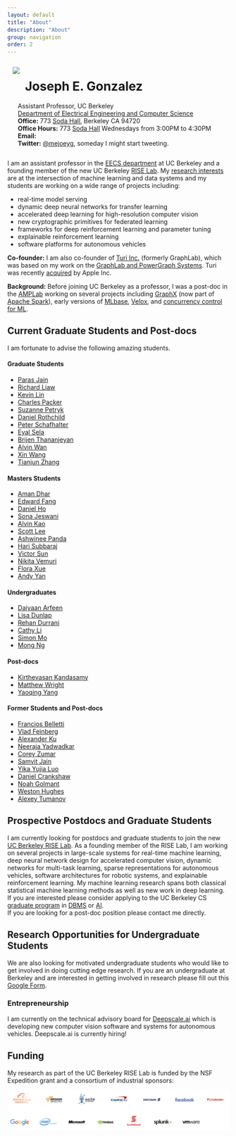 ```yaml
---
layout: default
title: "About"
description: "About"
group: navigation
order: 2
---
```



<script src="assets/scripts.js"></script>


<div style="overflow: hidden;">

<div style="float:left;padding:12px">
<img src="{{ site.baseurl }}/assets/jegonzal.jpg">
</div>

<div>
<h1> Joseph E. Gonzalez </h1>
<ul style="list-style-type:none">
<li> Assistant Professor, UC Berkeley </li>

  <li> <a href="http://eecs.berkeley.edu">Department of Electrical Engineering and Computer Science</a> </li>

  <li> <b>Office:</b> 773 <a href="https://goo.gl/maps/U7JiapPCY2x">Soda Hall</a>, Berkeley CA 94720</li>

  <li> <b>Office Hours:</b> 773 <a href="https://goo.gl/maps/U7JiapPCY2x">Soda Hall</a> Wednesdays from 3:00PM to 4:30PM </li>


  <li> <b>Email:</b>
    <script type="text/javascript"> email_address("jegonzal") </script>
  </li>

  <li> <b>Twitter:</b> <a href="https://twitter.com/mejoeyg">@mejoeyg</a>,  someday I might start tweeting.</li>
  </ul>
</div>

</div>


I am an assistant professor in the <a href="http://www.eecs.berkeley.edu">EECS department</a> at UC Berkeley and a founding member of the new UC Berkeley [RISE Lab](http://rise.cs.berkeley.edu).  My [research interests](research) are at the intersection of machine learning and data systems and my students are working on a wide range of projects including:


* real-time model serving 
* dynamic deep neural networks for transfer learning
* accelerated deep learning for high-resolution computer vision
* new cryptographic primitives for federated learning
* frameworks for deep reinforcement learning and parameter tuning
* explainable reinforcement learning
* software platforms for autonomous vehicles

<b>Co-founder:</b> I am also co-founder of <a href="http://Turi.com">Turi Inc.</a> (formerly GraphLab), which was based on my work on the <a href="https://github.com/dato-code/PowerGraph">GraphLab and PowerGraph Systems</a>.  Turi was recently <a href="http://www.geekwire.com/2016/exclusive-apple-acquires-turi-major-exit-seattle-based-machine-learning-ai-startup/">acquired</a> by Apple Inc.


<b>Background:</b> Before joining UC Berkeley as a professor,  I was a post-doc in the  <a href="https://amplab.cs.berkeley.edu">AMPLab</a> working on several projects including <a href="http://spark.apache.org/graphx/">GraphX</a> (now part of <a href="http://spark.apache.org">Apache Spark</a>), early versions of <a href="http://mlbase.org">MLbase</a>, <a href="https://amplab.cs.berkeley.edu/projects/velox/">Velox</a>, and <a href="https://amplab.cs.berkeley.edu/projects/ccml/">concurrency control for ML</a>.

 
## Current Graduate Students and Post-docs

I am fortunate to advise the following amazing students.

#### Graduate Students

* [Paras Jain](http://parasjain.com)
* [Richard Liaw](https://www.linkedin.com/in/richardliaw)
* [Kevin Lin](https://people.eecs.berkeley.edu/~kevinlin/)
* [Charles Packer](https://people.eecs.berkeley.edu/~cpacker/)
* [Suzanne Petryk](https://www.linkedin.com/in/suzanne-petryk/)
* [Daniel Rothchild](https://www.linkedin.com/in/daniel-rothchild-45510b38/)
* [Peter Schafhalter](https://github.com/pschafhalter)
* [Eyal Sela](https://rise.cs.berkeley.edu/blog/author/ges/)
* [Brijen Thananjeyan](https://bthananjeyan.github.io)
* [Alvin Wan](http://alvinwan.com)
* [Xin Wang](https://people.eecs.berkeley.edu/~xinw/)
* [Tianjun Zhang]()




#### Masters Students

* [Aman Dhar](https://www.linkedin.com/in/amandhar/)
* [Edward Fang](https://www.linkedin.com/in/edward-h-fang)
* [Daniel Ho]()
* [Sona Jeswani](https://data.berkeley.edu/graduate-profile-sona-jeswani)
* [Alvin Kao]()
* [Scott Lee](https://scottjlee.github.io)
* [Ashwinee Panda](https://www.linkedin.com/in/ashwineepanda)
* [Hari Subbaraj](https://www.linkedin.com/in/hsubbaraj)
* [Victor Sun]()
* [Nikita Vemuri](https://www.linkedin.com/in/nikitavemuri)
* [Flora Xue](https://floraxue.github.io/index.html)
* [Andy Yan]()



#### Undergraduates
* [Daiyaan Arfeen](https://www.linkedin.com/in/daiyaanarfeen)
* [Lisa Dunlap](https://www.linkedin.com/in/lisabdunlap)
* [Rehan Durrani](https://github.com/RehanSD)
* [Cathy Li](https://www.linkedin.com/in/cathy-li-81068b141/)
* [Simon Mo](https://www.linkedin.com/in/simon-mo-40151a87)
* [Mong Ng](http://www.mong.life/about-me/)

#### Post-docs

* [Kirthevasan Kandasamy](https://people.eecs.berkeley.edu/~kandasamy/)
* [Matthew Wright](https://www.linkedin.com/in/mattawright)
* [Yaoqing Yang](https://sites.google.com/site/yangyaoqingcmu/)


#### Former Students and Post-docs

* [Francios Belletti](https://github.com/bellettif)
* [Vlad Feinberg](https://vlad17.github.io/about)
* [Alexander Ku](https://www.linkedin.com/in/alexyku/)
* [Neeraja Yadwadkar](https://people.eecs.berkeley.edu/~neerajay/)
* [Corey Zumar](https://www.linkedin.com/in/corey-zumar-0a770982)
* [Samvit Jain](http://www.samvitjain.com)
* [Yika Yujia Luo](https://www.linkedin.com/in/yika-yujia-luo-3a835b87)
* [Daniel Crankshaw](https://amplab.cs.berkeley.edu/author/crankshaw/)
* [Noah Golmant](http://noahgolmant.com)
* [Weston Hughes](https://www.linkedin.com/in/weston-hughes-61b153110)
* [Alexey Tumanov](https://www.cc.gatech.edu/people/alexey-tumanov)




## Prospective Postdocs and Graduate Students

I am currently looking for postdocs and graduate students to join the new <a href="https://rise.cs.berkeley.edu">UC Berkeley RISE Lab</a>.  As a founding member of the RISE Lab, I am working on several projects in large-scale systems for real-time machine learning, deep neural network design for accelerated computer vision, dynamic networks for multi-task learning, sparse representations for autonomous vehicles, software architectures for robotic systems, and explainable reinforcement learning.
My machine learning research spans both classical statistical machine learning methods as well as new work in deep learning.  If you are interested please consider applying to the UC Berkeley CS <a href="https://eecs.berkeley.edu/academics/graduate/research-programs/admissions">graduate program</a> in <a href="https://www2.eecs.berkeley.edu/Research/Areas/DBMS/">DBMS</a> or <a href ="https://www2.eecs.berkeley.edu/Research/Areas/AI/">AI</a>.  
If you are looking for a post-doc position please contact me directly.


## Research Opportunities for Undergraduate Students

We are also looking for motivated undergraduate students who would like to get involved in doing cutting edge research.  If you are an undergraduate at Berkeley and are interested in getting involved in research please fill out this [Google Form](https://goo.gl/forms/OuubGEVi0U3l3Z2B2).

### Entrepreneurship 

I am currently on the technical advisory board for [Deepscale.ai](http://deepscale.ai) which is developing new computer vision software and systems for autonomous vehicles.  Deepscale.ai is currently hiring!

## Funding

My research as part of the UC Berkeley RISE Lab is funded by the NSF Expedition grant and a consortium of industrial sponsors:

<img src="assets/images/sponsors.png" width="800">






